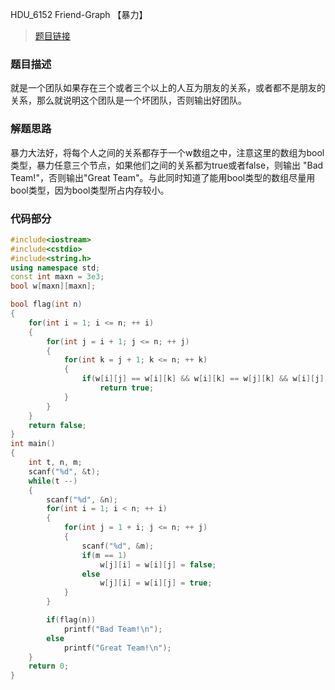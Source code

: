 HDU_6152 Friend-Graph 【暴力】

<!--more-->
>[题目链接](http://acm.hdu.edu.cn/showproblem.php?pid=6152)

### 题目描述 ###
就是一个团队如果存在三个或者三个以上的人互为朋友的关系，或者都不是朋友的关系，那么就说明这个团队是一个坏团队，否则输出好团队。
### 解题思路 ###
暴力大法好，将每个人之间的关系都存于一个w数组之中，注意这里的数组为bool类型，暴力任意三个节点，如果他们之间的关系都为true或者false，则输出 "Bad Team!"，否则输出"Great Team"。与此同时知道了能用bool类型的数组尽量用bool类型，因为bool类型所占内存较小。
### 代码部分 ###
```cpp
#include<iostream>
#include<cstdio>
#include<string.h>
using namespace std;
const int maxn = 3e3;
bool w[maxn][maxn];

bool flag(int n)
{
    for(int i = 1; i <= n; ++ i)
    {
        for(int j = i + 1; j <= n; ++ j)
        {
            for(int k = j + 1; k <= n; ++ k)
            {
                if(w[i][j] == w[i][k] && w[i][k] == w[j][k] && w[i][j] == w[j][k])
                    return true;
            }
        }
    }
    return false;
}
int main()
{
    int t, n, m;
    scanf("%d", &t);
    while(t --)
    {
        scanf("%d", &n);
        for(int i = 1; i < n; ++ i)
        {
            for(int j = 1 + i; j <= n; ++ j)
            {
                scanf("%d", &m);
                if(m == 1)
                    w[j][i] = w[i][j] = false;
                else
                    w[j][i] = w[i][j] = true;
            }
        }

        if(flag(n))
            printf("Bad Team!\n");
        else
            printf("Great Team!\n");
    }
    return 0;
}

```
